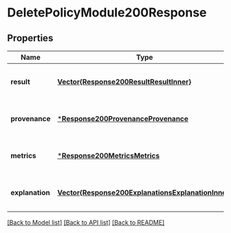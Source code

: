 # DeletePolicyModule200Response


## Properties
Name | Type | Description | Notes
------------ | ------------- | ------------- | -------------
**result** | [**Vector{Response200ResultResultInner}**](Response200ResultResultInner.md) |  | [optional] [default to nothing]
**provenance** | [***Response200ProvenanceProvenance**](Response200ProvenanceProvenance.md) |  | [optional] [default to nothing]
**metrics** | [***Response200MetricsMetrics**](Response200MetricsMetrics.md) |  | [optional] [default to nothing]
**explanation** | [**Vector{Response200ExplanationsExplanationInner}**](Response200ExplanationsExplanationInner.md) |  | [optional] [default to nothing]


[[Back to Model list]](../README.md#models) [[Back to API list]](../README.md#api-endpoints) [[Back to README]](../README.md)


